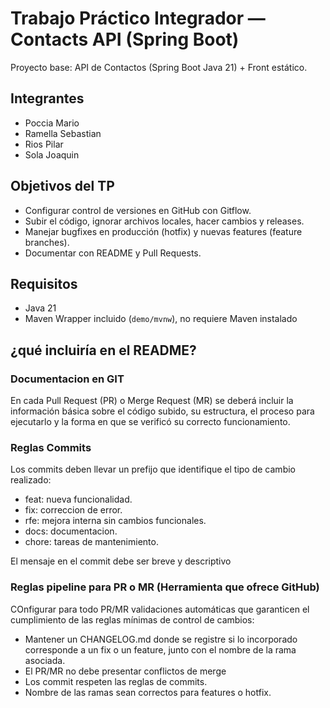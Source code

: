 # Trabajo Práctico Integrador — Contacts API (Spring Boot)

Proyecto base: API de Contactos (Spring Boot Java 21) + Front estático.

## Integrantes
- Poccia Mario
- Ramella Sebastian
- Rios Pilar
- Sola Joaquin

## Objetivos del TP
- Configurar control de versiones en GitHub con Gitflow.
- Subir el código, ignorar archivos locales, hacer cambios y releases.
- Manejar bugfixes en producción (hotfix) y nuevas features (feature branches).
- Documentar con README y Pull Requests.


## Requisitos
- Java 21
- Maven Wrapper incluido (`demo/mvnw`), no requiere Maven instalado

## ¿qué incluiría en el README?


### Documentacion en GIT
En cada Pull Request (PR) o Merge Request (MR) se deberá incluir la información básica sobre el código subido, su estructura, el proceso para ejecutarlo y la forma en que se verificó su correcto funcionamiento.

### Reglas Commits

Los commits deben llevar un prefijo que identifique el tipo de cambio realizado:
- feat: nueva funcionalidad.
- fix: correccion de error.
- rfe: mejora interna sin cambios funcionales.
- docs: documentacion.
- chore: tareas de mantenimiento.

El mensaje en el commit debe ser breve y descriptivo

### Reglas pipeline para PR o MR (Herramienta que ofrece GitHub)
COnfigurar para todo PR/MR validaciones automáticas que garanticen el cumplimiento de las reglas mínimas de control de cambios:

- Mantener un CHANGELOG.md donde se registre si lo incorporado corresponde a un fix o un feature, junto con el nombre de la rama asociada.
- El PR/MR no debe presentar conflictos de merge
- Los commit respeten las reglas de commits.
- Nombre de las ramas sean correctos para features o hotfix.